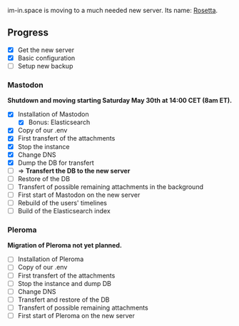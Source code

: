 im-in.space is moving to a much needed new server. Its name: [Rosetta](https://rosetta.im-in.space).

## Progress
- [x] Get the new server
- [x] Basic configuration
- [ ] Setup new backup

### Mastodon

**Shutdown and moving starting Saturday May 30th at 14:00 CET (8am ET).**

- [x] Installation of Mastodon
  - [x] Bonus: Elasticsearch
- [x] Copy of our .env
- [x] First transfert of the attachments
- [x] Stop the instance
- [x] Change DNS
- [x] Dump the DB for transfert
- [ ] => **Transfert the DB to the new server**
- [ ] Restore of the DB
- [ ] Transfert of possible remaining attachments in the background
- [ ] First start of Mastodon on the new server
- [ ] Rebuild of the users' timelines
- [ ] Build of the Elasticsearch index

### Pleroma

**Migration of Pleroma not yet planned.**

- [ ] Installation of Pleroma
- [ ] Copy of our .env
- [ ] First transfert of the attachments
- [ ] Stop the instance and dump DB
- [ ] Change DNS
- [ ] Transfert and restore of the DB
- [ ] Transfert of possible remaining attachments
- [ ] First start of Pleroma on the new server
